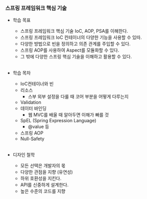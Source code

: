### 스프링 프레임워크 핵심 기술
- 학습 목표
    - 스프링 프레임워크 핵심 기술 IoC, AOP, PSA를 이해한다.
    - 스프링 프레임워크 IoC 컨테이너의 다양한 기능을 사용할 수 있따.
    - 다양한 방법으로 빈을 정의하고 의존 관계를 주입할 수 있다.
    - 스프링 AOP를 사용하여 Aspect를 모듈화할 수 있다.
    - 그 밖에 다양한 스프링 핵심 기술을 이해하고 활용할 수 있다.
    <br/>
    
- 학습 목차
    - IoC컨테이너와 빈
    - 리소스
      - 스부 외부 설정을 다룰 때 코어 부분을 어떻게 다루는지
    - Validation
    - 데이터 바인딩
      - 웹 MVC를 배울 때 알아두면 이해가 빠를 것
    - SpEL (Spring Expression Language)
      - @value 등
    - 스프링 AOP
    - Null-Safety
    <br/>

- 디자인 철학
    - 모든 선택은 개발자의 몫
    - 다양한 관점을 지향 (유연성)
    - 하위 호환성을 지킨다.
    - API를 신중하게 설계한다.
    - 높은 수준의 코드를 지향